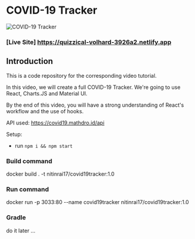 # COVID-19 Tracker
![COVID-19 Tracker](https://i.ibb.co/X87BqVY/Screenshot-2020-04-13-at-10-14-58.png)

### [Live Site]  https://quizzical-volhard-3926a2.netlify.app

## Introduction
This is a code repository for the corresponding video tutorial. 

In this video, we will create a full COVID-19 Tracker. We're going to use React, Charts.JS and Material UI.

By the end of this video, you will have a strong understanding of React's workflow and the use of hooks.

API used: https://covid19.mathdro.id/api

Setup:
- run ```npm i && npm start```




### Build command 
docker build . -t nitinrai17/covid19tracker:1.0


### Run command 
docker run -p 3033:80 --name covid19tracker  nitinrai17/covid19tracker:1.0 


### Gradle 
do it later ...